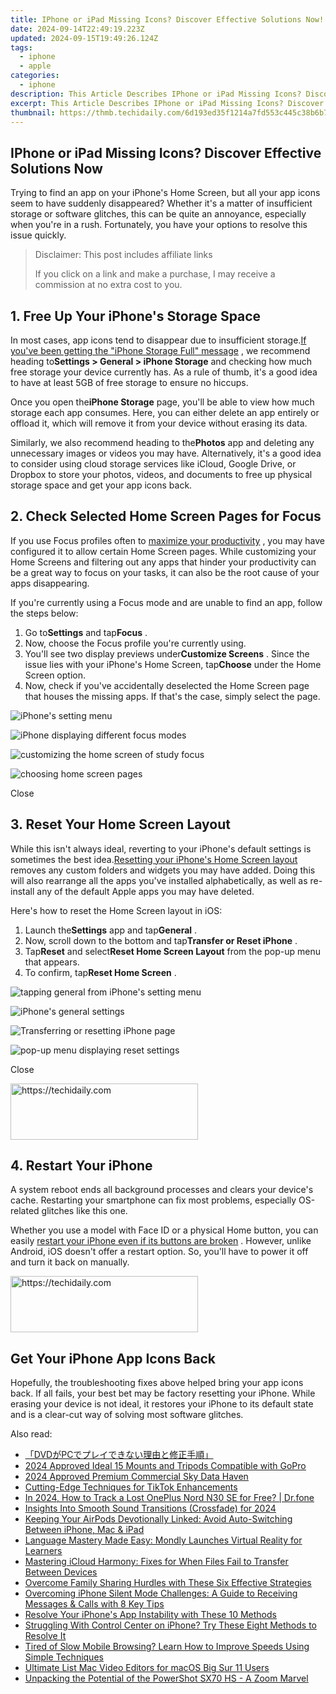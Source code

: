 ```yaml
---
title: IPhone or iPad Missing Icons? Discover Effective Solutions Now!
date: 2024-09-14T22:49:19.223Z
updated: 2024-09-15T19:49:26.124Z
tags:
  - iphone
  - apple
categories:
  - iphone
description: This Article Describes IPhone or iPad Missing Icons? Discover Effective Solutions Now!
excerpt: This Article Describes IPhone or iPad Missing Icons? Discover Effective Solutions Now!
thumbnail: https://thmb.techidaily.com/6d193ed35f1214a7fd553c445c38b6b7633741c0bda3a9fe486dfd62eae70d54.jpg
---
```


## IPhone or iPad Missing Icons? Discover Effective Solutions Now

 Trying to find an app on your iPhone's Home Screen, but all your app icons seem to have suddenly disappeared? Whether it's a matter of insufficient storage or software glitches, this can be quite an annoyance, especially when you're in a rush. Fortunately, you have your options to resolve this issue quickly.

>  Disclaimer: This post includes affiliate links
>
>  If you click on a link and make a purchase, I may receive a commission at no extra cost to you.
>

## 1\. Free Up Your iPhone's Storage Space

 In most cases, app icons tend to disappear due to insufficient storage.[If you've been getting the "iPhone Storage Full" message](https://www.makeuseof.com/tag/iphone-storage-full-create-free-space-ios/) , we recommend heading to**Settings > General > iPhone Storage** and checking how much free storage your device currently has. As a rule of thumb, it's a good idea to have at least 5GB of free storage to ensure no hiccups.

 Once you open the**iPhone Storage** page, you'll be able to view how much storage each app consumes. Here, you can either delete an app entirely or offload it, which will remove it from your device without erasing its data.

 Similarly, we also recommend heading to the**Photos** app and deleting any unnecessary images or videos you may have. Alternatively, it's a good idea to consider using cloud storage services like iCloud, Google Drive, or Dropbox to store your photos, videos, and documents to free up physical storage space and get your app icons back.

## 2\. Check Selected Home Screen Pages for Focus

 If you use Focus profiles often to [maximize your productivity](https://www.makeuseof.com/ways-to-increase-productivity-do-more/) , you may have configured it to allow certain Home Screen pages. While customizing your Home Screens and filtering out any apps that hinder your productivity can be a great way to focus on your tasks, it can also be the root cause of your apps disappearing.

 If you're currently using a Focus mode and are unable to find an app, follow the steps below:

1. Go to**Settings** and tap**Focus** .
2. Now, choose the Focus profile you're currently using.
3. You'll see two display previews under**Customize Screens** . Since the issue lies with your iPhone's Home Screen, tap**Choose** under the Home Screen option.
4. Now, check if you've accidentally deselected the Home Screen page that houses the missing apps. If that's the case, simply select the page.

![iPhone's setting menu](https://static1.makeuseofimages.com/wordpress/wp-content/uploads/2023/10/iphone-s-setting-menu.jpg)

![iPhone displaying different focus modes](https://static1.makeuseofimages.com/wordpress/wp-content/uploads/2023/10/iphone-displaying-different-focus-modes.jpg)

![customizing the home screen of study focus](https://static1.makeuseofimages.com/wordpress/wp-content/uploads/2023/10/customizing-the-home-screen-of-study-focus.jpg)

![choosing home screen pages](https://static1.makeuseofimages.com/wordpress/wp-content/uploads/2023/10/choosing-home-screen-pages.jpg)

Close

## 3\. Reset Your Home Screen Layout

 While this isn't always ideal, reverting to your iPhone's default settings is sometimes the best idea.[Resetting your iPhone's Home Screen layout](https://www.makeuseof.com/how-to-reset-your-iphone-home-screen/) removes any custom folders and widgets you may have added. Doing this will also rearrange all the apps you've installed alphabetically, as well as re-install any of the default Apple apps you may have deleted.

Here's how to reset the Home Screen layout in iOS:

1. Launch the**Settings** app and tap**General** .
2. Now, scroll down to the bottom and tap**Transfer or Reset iPhone** .
3. Tap**Reset** and select**Reset Home Screen Layout** from the pop-up menu that appears.
4. To confirm, tap**Reset Home Screen** .

![tapping general from iPhone's setting menu](https://static1.makeuseofimages.com/wordpress/wp-content/uploads/2023/10/tapping-general-from-iphone-s-setting-menu.jpg)

![iPhone's general settings](https://static1.makeuseofimages.com/wordpress/wp-content/uploads/2023/10/iphone-s-general-settings.jpg)

![Transferring or resetting iPhone page](https://static1.makeuseofimages.com/wordpress/wp-content/uploads/2023/10/transferring-or-resetting-iphone-page.jpg)

![pop-up menu displaying reset settings](https://static1.makeuseofimages.com/wordpress/wp-content/uploads/2023/10/pop-up-menu-displaying-reset-settings.jpg)

Close

<!-- affiliate ads begin -->
<a href="https://aligracehair.sjv.io/c/5597632/2135370/19272" target="_top" id="2135370">
  <img src="//a.impactradius-go.com/display-ad/19272-2135370" border="0" alt="https://techidaily.com" width="300" height="90"/>
</a>
<img height="0" width="0" src="https://aligracehair.sjv.io/i/5597632/2135370/19272" style="position:absolute;visibility:hidden;" border="0" />
<!-- affiliate ads end -->

## 4\. Restart Your iPhone

 A system reboot ends all background processes and clears your device's cache. Restarting your smartphone can fix most problems, especially OS-related glitches like this one.

 Whether you use a model with Face ID or a physical Home button, you can easily [restart your iPhone even if its buttons are broken](https://www.makeuseof.com/how-to-restart-any-iphone-even-if-the-buttons-are-broken/) . However, unlike Android, iOS doesn't offer a restart option. So, you'll have to power it off and turn it back on manually.

<!-- affiliate ads begin -->
<a href="https://aligracehair.sjv.io/c/5597632/2115946/19272" target="_top" id="2115946">
  <img src="//a.impactradius-go.com/display-ad/19272-2115946" border="0" alt="https://techidaily.com" width="300" height="90"/>
</a>
<img height="0" width="0" src="https://aligracehair.sjv.io/i/5597632/2115946/19272" style="position:absolute;visibility:hidden;" border="0" />
<!-- affiliate ads end -->

## Get Your iPhone App Icons Back

 Hopefully, the troubleshooting fixes above helped bring your app icons back. If all fails, your best bet may be factory resetting your iPhone. While erasing your device is not ideal, it restores your iPhone to its default state and is a clear-cut way of solving most software glitches.

<ins class="adsbygoogle"
     style="display:block"
     data-ad-format="autorelaxed"
     data-ad-client="ca-pub-7571918770474297"
     data-ad-slot="1223367746"></ins>

<ins class="adsbygoogle"
     style="display:block"
     data-ad-client="ca-pub-7571918770474297"
     data-ad-slot="8358498916"
     data-ad-format="auto"
     data-full-width-responsive="true"></ins>

<span class="atpl-alsoreadstyle">Also read:</span>
<div><ul>
<li><a href="https://some-guidance.techidaily.com/1725287247038-dvdpc/"><u>「DVDがPCでプレイできない理由と修正手順」</u></a></li>
<li><a href="https://some-techniques.techidaily.com/2024-approved-ideal-15-mounts-and-tripods-compatible-with-gopro/"><u>2024 Approved Ideal 15 Mounts and Tripods Compatible with GoPro</u></a></li>
<li><a href="https://fox-hovers.techidaily.com/2024-approved-premium-commercial-sky-data-haven/"><u>2024 Approved Premium Commercial Sky Data Haven</u></a></li>
<li><a href="https://extra-lessons.techidaily.com/cutting-edge-techniques-for-tiktok-enhancements/"><u>Cutting-Edge Techniques for TikTok Enhancements</u></a></li>
<li><a href="https://android-location-track.techidaily.com/in-2024-how-to-track-a-lost-oneplus-nord-n30-se-for-free-drfone-by-drfone-virtual-android/"><u>In 2024, How to Track a Lost OnePlus Nord N30 SE for Free? | Dr.fone</u></a></li>
<li><a href="https://extra-approaches.techidaily.com/insights-into-smooth-sound-transitions-crossfade-for-2024/"><u>Insights Into Smooth Sound Transitions (Crossfade) for 2024</u></a></li>
<li><a href="https://fox-that.techidaily.com/keeping-your-airpods-devotionally-linked-avoid-auto-switching-between-iphone-mac-and-ipad/"><u>Keeping Your AirPods Devotionally Linked: Avoid Auto-Switching Between iPhone, Mac & iPad</u></a></li>
<li><a href="https://mondly-stories.techidaily.com/language-mastery-made-easy-mondly-launches-virtual-reality-for-learners/"><u>Language Mastery Made Easy: Mondly Launches Virtual Reality for Learners</u></a></li>
<li><a href="https://fox-that.techidaily.com/mastering-icloud-harmony-fixes-for-when-files-fail-to-transfer-between-devices/"><u>Mastering iCloud Harmony: Fixes for When Files Fail to Transfer Between Devices</u></a></li>
<li><a href="https://fox-that.techidaily.com/overcome-family-sharing-hurdles-with-these-six-effective-strategies/"><u>Overcome Family Sharing Hurdles with These Six Effective Strategies</u></a></li>
<li><a href="https://fox-that.techidaily.com/overcoming-iphone-silent-mode-challenges-a-guide-to-receiving-messages-and-calls-with-8-key-tips/"><u>Overcoming iPhone Silent Mode Challenges: A Guide to Receiving Messages & Calls with 8 Key Tips</u></a></li>
<li><a href="https://fox-that.techidaily.com/resolve-your-iphones-app-instability-with-these-10-methods/"><u>Resolve Your iPhone's App Instability with These 10 Methods</u></a></li>
<li><a href="https://fox-that.techidaily.com/struggling-with-control-center-on-iphone-try-these-eight-methods-to-resolve-it/"><u>Struggling With Control Center on iPhone? Try These Eight Methods to Resolve It</u></a></li>
<li><a href="https://fox-that.techidaily.com/tired-of-slow-mobile-browsing-learn-how-to-improve-speeds-using-simple-techniques/"><u>Tired of Slow Mobile Browsing? Learn How to Improve Speeds Using Simple Techniques</u></a></li>
<li><a href="https://extra-lessons.techidaily.com/ultimate-list-mac-video-editors-for-macos-big-sur-11-users/"><u>Ultimate List Mac Video Editors for macOS Big Sur 11 Users</u></a></li>
<li><a href="https://buynow-info.techidaily.com/unpacking-the-potential-of-the-powershot-sx70-hs-a-zoom-marvel/"><u>Unpacking the Potential of the PowerShot SX70 HS - A Zoom Marvel</u></a></li>
</ul></div>

